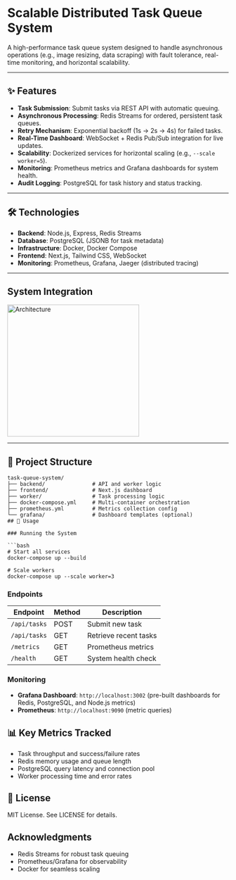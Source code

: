 # Scalable Distributed Task Queue System  

A high-performance task queue system designed to handle asynchronous operations (e.g., image resizing, data scraping) with fault tolerance, real-time monitoring, and horizontal scalability.  

---

## ✨ Features  
- **Task Submission**: Submit tasks via REST API with automatic queuing.  
- **Asynchronous Processing**: Redis Streams for ordered, persistent task queues.  
- **Retry Mechanism**: Exponential backoff (1s → 2s → 4s) for failed tasks.  
- **Real-Time Dashboard**: WebSocket + Redis Pub/Sub integration for live updates.  
- **Scalability**: Dockerized services for horizontal scaling (e.g., `--scale worker=5`).  
- **Monitoring**: Prometheus metrics and Grafana dashboards for system health.  
- **Audit Logging**: PostgreSQL for task history and status tracking.  

---

## 🛠️ Technologies  
- **Backend**: Node.js, Express, Redis Streams  
- **Database**: PostgreSQL (JSONB for task metadata)  
- **Infrastructure**: Docker, Docker Compose  
- **Frontend**: Next.js, Tailwind CSS, WebSocket  
- **Monitoring**: Prometheus, Grafana, Jaeger (distributed tracing)  

---

## System Integration
<img src="https://github.com/user-attachments/assets/fedccfff-3163-4a75-b2aa-df6ca5bb0d6c" alt="Architecture" width="300">
<!-- ![architecture](https://github.com/user-attachments/assets/fedccfff-3163-4a75-b2aa-df6ca5bb0d6c) -->

---

## 📁 Project Structure  
```plaintext
task-queue-system/  
├── backend/               # API and worker logic  
├── frontend/              # Next.js dashboard  
├── worker/                # Task processing logic  
├── docker-compose.yml     # Multi-container orchestration  
├── prometheus.yml         # Metrics collection config  
└── grafana/               # Dashboard templates (optional)
## 🚀 Usage

### Running the System

```bash
# Start all services  
docker-compose up --build  

# Scale workers  
docker-compose up --scale worker=3  
```

### Endpoints

| Endpoint | Method | Description |
|----------|--------|-------------|
| `/api/tasks` | POST | Submit new task |
| `/api/tasks` | GET | Retrieve recent tasks |
| `/metrics` | GET | Prometheus metrics |
| `/health` | GET | System health check |

### Monitoring

- **Grafana Dashboard**: `http://localhost:3002` (pre-built dashboards for Redis, PostgreSQL, and Node.js metrics)
- **Prometheus**: `http://localhost:9090` (metric queries)

## 📊 Key Metrics Tracked

- Task throughput and success/failure rates
- Redis memory usage and queue length
- PostgreSQL query latency and connection pool
- Worker processing time and error rates

## 📜 License

MIT License. See LICENSE for details.

## Acknowledgments

- Redis Streams for robust task queuing
- Prometheus/Grafana for observability
- Docker for seamless scaling
